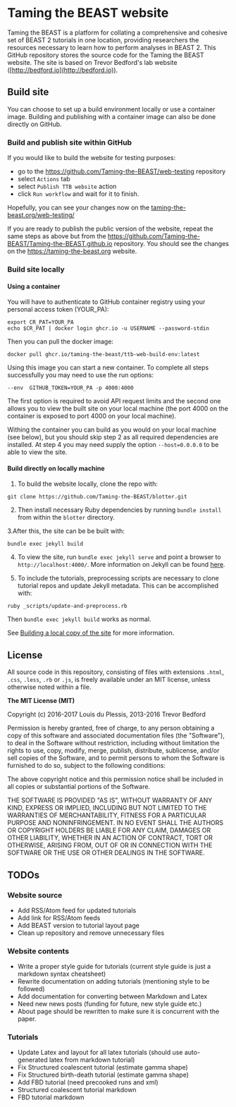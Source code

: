 # Taming the BEAST website

Taming the BEAST is a platform for collating a comprehensive and cohesive set of BEAST 2 tutorials in one location, providing researchers the resources necessary to learn how to perform analyses in BEAST 2. This GitHub repository stores the source code for the Taming the BEAST website. The site is based on Trevor Bedford's lab website ([http://bedford.io](http://bedford.io)).

## Build site

You can choose to set up a build environment locally or use a container image. Building and publishing with a container image can also be done directly on GitHub. 

### Build and publish site within GitHub

If you would like to build the website for testing purposes:
  - go to the https://github.com/Taming-the-BEAST/web-testing repository
  - select `Actions` tab
  - select `Publish TTB website` action
  - click `Run workflow` and wait for it to finish.

Hopefully, you can see your changes now on the [taming-the-beast.org/web-testing/](taming-the-beast.org/web-testing/)     

If you are ready to publish the public version of the website, repeat the same steps as above but from the https://github.com/Taming-the-BEAST/Taming-the-BEAST.github.io repository. You should see the changes on the https://taming-the-beast.org website.

### Build site locally

#### Using a container

You will have to authenticate to GitHub container registry using your personal access token (YOUR_PA):
```
export CR_PAT=YOUR_PA
echo $CR_PAT | docker login ghcr.io -u USERNAME --password-stdin
```
Then you can pull the docker image: 
```
docker pull ghcr.io/taming-the-beast/ttb-web-build-env:latest
```
Using this image you can start a new container. To complete all steps successfully you may need to use the run options:
```
--env  GITHUB_TOKEN=YOUR_PA -p 4000:4000
```

The first option is required to avoid API request limits and the second one allows you to view the built site on your local machine (the port 4000 on the container is exposed to port 4000 on your local machine).

Withing the container you can build as you would on your local machine (see below), but you should skip step 2 as all required dependencies are installed.
At step 4 you may need supply the option `--host=0.0.0.0` to be able to view the site.

#### Build directly on locally machine

1. To build the website locally, clone the repo with:

```
git clone https://github.com/Taming-the-BEAST/blotter.git
```

2. Then install necessary Ruby dependencies by running `bundle install` from within the `blotter` directory.
   
3.After this, the site can be be built with:
```
bundle exec jekyll build
```

4. To view the site, run `bundle exec jekyll serve` and point a browser to `http://localhost:4000/`.  More information on Jekyll can be found [here](http://jekyllrb.com/).

5. To include the tutorials, preprocessing scripts are necessary to clone tutorial repos and update Jekyll metadata. This can be accomplished with:

```
ruby _scripts/update-and-preprocess.rb
```

Then `bundle exec jekyll build` works as normal.

See [Building a local copy of the site](https://taming-the-beast.github.io/contribute/Building-a-local-copy-of-the-site/) for more information.


## License

All source code in this repository, consisting of files with extensions `.html`, `.css`, `.less`, `.rb` or `.js`, is freely available under an MIT license, unless otherwise noted within a file. 

**The MIT License (MIT)**

Copyright (c) 2016-2017 Louis du Plessis, 2013-2016 Trevor Bedford

Permission is hereby granted, free of charge, to any person obtaining a copy of this software and associated documentation files (the "Software"), to deal in the Software without restriction, including without limitation the rights to use, copy, modify, merge, publish, distribute, sublicense, and/or sell copies of the Software, and to permit persons to whom the Software is furnished to do so, subject to the following conditions:

The above copyright notice and this permission notice shall be included in all copies or substantial portions of the Software.

THE SOFTWARE IS PROVIDED "AS IS", WITHOUT WARRANTY OF ANY KIND, EXPRESS OR IMPLIED, INCLUDING BUT NOT LIMITED TO THE WARRANTIES OF MERCHANTABILITY, FITNESS FOR A PARTICULAR PURPOSE AND NONINFRINGEMENT. IN NO EVENT SHALL THE AUTHORS OR COPYRIGHT HOLDERS BE LIABLE FOR ANY CLAIM, DAMAGES OR OTHER LIABILITY, WHETHER IN AN ACTION OF CONTRACT, TORT OR OTHERWISE, ARISING FROM, OUT OF OR IN CONNECTION WITH THE SOFTWARE OR THE USE OR OTHER DEALINGS IN THE SOFTWARE.


## TODOs

### Website source
- Add RSS/Atom feed for updated tutorials
- Add link for RSS/Atom feeds
- Add BEAST version to tutorial layout page
- Clean up repository and remove unnecessary files


### Website contents
- Write a proper style guide for tutorials (current style guide is just a markdown syntax cheatsheet)
- Rewrite documentation on adding tutorials (mentioning style to be followed)
- Add documentation for converting between Markdown and Latex
- Need new news posts (funding for future, new style guide etc.)
- About page should be rewritten to make sure it is concurrent with the paper.


### Tutorials
- Update Latex and layout for all latex tutorials (should use auto-generated latex from markdown tutorial)
- Fix Structured coalescent tutorial (estimate gamma shape)
- Fix Structured birth-death tutorial (estimate gamma shape)
- Add FBD tutorial (need precooked runs and xml)
- Structured coalescent tutorial markdown
- FBD tutorial markdown
